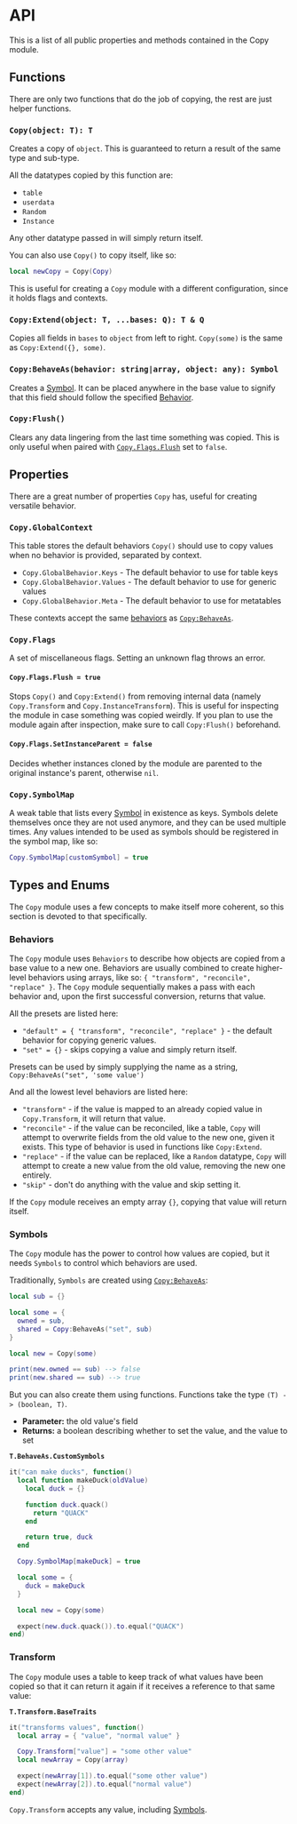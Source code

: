 # API

This is a list of all public properties and methods contained in the Copy module.

## Functions

There are only two functions that do the job of copying, the rest are just helper functions.

### `Copy(object: T): T`

Creates a copy of `object`. This is guaranteed to return a result of the same type and sub-type.

All the datatypes copied by this function are:

* `table`
* `userdata`
* `Random`
* `Instance`

Any other datatype passed in will simply return itself.

You can also use `Copy()` to copy itself, like so:

```lua
local newCopy = Copy(Copy)
```

This is useful for creating a `Copy` module with a different configuration, since it holds flags and contexts.

### `Copy:Extend(object: T, ...bases: Q): T & Q`

Copies all fields in `bases` to `object` from left to right. `Copy(some)` is the same as `Copy:Extend({}, some)`.

### <a name="Copy_BehaveAs"></a> `Copy:BehaveAs(behavior: string|array, object: any): Symbol`

Creates a [Symbol](#symbols). It can be placed anywhere in the base value to signify that this field should follow the specified [Behavior](#behaviors).


### `Copy:Flush()`

Clears any data lingering from the last time something was copied. This is only useful when paired with [`Copy.Flags.Flush`](#Flush_Flag) set to `false`.

## Properties

There are a great number of properties `Copy` has, useful for creating versatile behavior.

### `Copy.GlobalContext`

This table stores the default behaviors `Copy()` should use to copy values when no behavior is provided, separated by context.

* `Copy.GlobalBehavior.Keys` - The default behavior to use for table keys
* `Copy.GlobalBehavior.Values` - The default behavior to use for generic values
* `Copy.GlobalBehavior.Meta` - The default behavior to use for metatables

These contexts accept the same [behaviors](#behaviors) as [`Copy:BehaveAs`](#Copy_BehaveAs).

### `Copy.Flags`

A set of miscellaneous flags. Setting an unknown flag throws an error.

#### <a name="Flush_Flag"></a> `Copy.Flags.Flush = true`

Stops `Copy()` and `Copy:Extend()` from removing internal data (namely `Copy.Transform` and `Copy.InstanceTransform`). This is useful for inspecting the module in case something was copied weirdly. If you plan to use the module again after inspection, make sure to call `Copy:Flush()` beforehand.

#### `Copy.Flags.SetInstanceParent = false`

Decides whether instances cloned by the module are parented to the original instance's parent, otherwise `nil`.

### `Copy.SymbolMap`

A weak table that lists every [Symbol](#symbols) in existence as keys. Symbols delete themselves once they are not used anymore, and they can be used multiple times. Any values intended to be used as symbols should be registered in the symbol map, like so:

```lua
Copy.SymbolMap[customSymbol] = true
```

## Types and Enums

The `Copy` module uses a few concepts to make itself more coherent, so this section is devoted to that specifically.

### <a name="behaviors"></a> Behaviors

The `Copy` module uses `Behaviors` to describe how objects are copied from a base value to a new one. Behaviors are usually combined to create higher-level behaviors using arrays, like so: `{ "transform", "reconcile", "replace" }`. The `Copy` module sequentially makes a pass with each behavior and, upon the first successful conversion, returns that value.

All the presets are listed here:

* `"default" = { "transform", "reconcile", "replace" }` - the default behavior for copying generic values.
* `"set" = {}` - skips copying a value and simply return itself.

Presets can be used by simply supplying the name as a string, `Copy:BehaveAs("set", 'some value')`

And all the lowest level behaviors are listed here:

* `"transform"` - if the value is mapped to an already copied value in `Copy.Transform`, it will return that value.
* `"reconcile"` - if the value can be reconciled, like a table, `Copy` will attempt to overwrite fields from the old value to the new one, given it exists. This type of behavior is used in functions like `Copy:Extend`.
* `"replace"` - if the value can be replaced, like a `Random` datatype, `Copy` will attempt to create a new value from the old value, removing the new one entirely.
* `"skip"` - don't do anything with the value and skip setting it.

If the `Copy` module receives an empty array `{}`, copying that value will return itself.

### <a name="symbols"></a> Symbols

The `Copy` module has the power to control how values are copied, but it needs `Symbols` to control which behaviors are used.

Traditionally, `Symbols` are created using [`Copy:BehaveAs`](#Copy_BehaveAs):

```lua
local sub = {}

local some = {
  owned = sub,
  shared = Copy:BehaveAs("set", sub)
}

local new = Copy(some)

print(new.owned == sub) --> false
print(new.shared == sub) --> true
```

But you can also create them using functions. Functions take the type `(T) -> (boolean, T)`.

* **Parameter:** the old value's field
* **Returns:** a boolean describing whether to set the value, and the value to set

**`T.BehaveAs.CustomSymbols`**

```lua
it("can make ducks", function()
  local function makeDuck(oldValue)
    local duck = {}

    function duck.quack()
      return "QUACK"
    end

    return true, duck
  end

  Copy.SymbolMap[makeDuck] = true

  local some = {
    duck = makeDuck
  }

  local new = Copy(some)

  expect(new.duck.quack()).to.equal("QUACK")
end)
```

### <a name="transform"></a> Transform

The `Copy` module uses a table to keep track of what values have been copied so that it can return it again if it receives a reference to that same value:

**`T.Transform.BaseTraits`**

```lua
it("transforms values", function()
  local array = { "value", "normal value" }

  Copy.Transform["value"] = "some other value"
  local newArray = Copy(array)

  expect(newArray[1]).to.equal("some other value")
  expect(newArray[2]).to.equal("normal value")
end)
```

`Copy.Transform` accepts any value, including [Symbols](#symbols).
